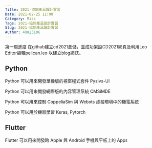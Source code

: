 ```yaml
---
Title: 2021-協同產品設計實習
Date: 2021-02-25 11:00
Category: Misc
Tags: 2021-協同產品設計實習
Slug: 2021-協同產品設計實習
Author: 40823106
---
```


第一周進度 在github建立cd2021倉儲，並成功架設CD2021網頁及利用Leo Editor編輯pelican.leo 以建立blog網誌。

<!-- PELICAN_END_SUMMARY -->

Python
----
Python 可以用來開發單機版的視窗程式套件 Pyslvs-UI

Python 可以用來開發網際版的內容管理系統 CMSiMDE

Python 可以用來控制 CoppeliaSim 與 Webots 虛擬環境中的機電系統

Python 可以用於機器學習 Keras, Pytorch


Flutter
----

Flutter 可以用來開發跨 Apple 與 Android 手機與平板上的 Apps

